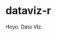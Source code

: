 dataviz-r
=========

<!DOCTYPE html>
<html>
<head>
	<meta charset="utf-8">
	<title>Page Title</title>
</head>
<body>
	Heyo. Data Viz.
	
</body>
</html>

